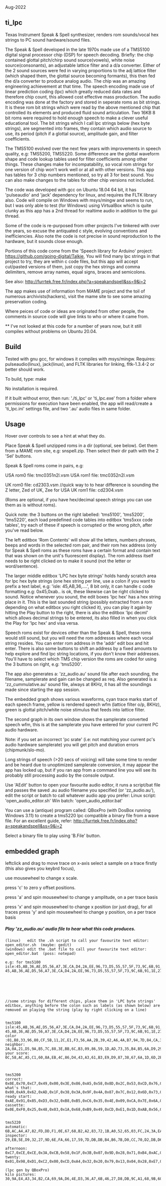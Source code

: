 Aug-2022

## ti_lpc
Texas Instrument Speak & Spell synthesizer, renders rom sounds/vocal hex strings to PC sound hardware/sound files. 

The Speak & Spell developed in the late 1970s made use of a TMS5100 digital signal processor chip (DSP) for speech decoding. Briefly: the chip contained glottal pitch/chirp sound source(vowels), white noise source(consonants), an adjustable lattice filter and a d/a converter. Either of the 2 sound sources were fed in varying proportions to the adj lattice filter (which shaped them, the glottal source becoming formants), this then fed the d/a converter to produce analog audio. The chip was an amazing engineering achievement at that time. The speech encoding made use of linear prediction coding (lpc) which greatly reduced data rates and therefore chip count, this allowed cost effective mass production. The audio encoding was done at the factory and stored in seperate roms as bit strings. It is these rom bit strings which were read by the above mentioned chip that controlled its elements and produced fluid sound articulation. Two 16KB 8 bit roms were required to hold enough speech to make a clever useful educational tool. The bit strings which I call lpc strings below (hex byte strings), are segmented into frames, they contain which audio source to use, its period (pitch if a glottal source), amplitude gain, and filter coefficients.

The TMS5100 evolved over the next few years with improvements in speech quality, e.g: TMS5200, TMS5220. Some difference are the glottal waveform shape and code lookup tables used for filter coefficients among other things. These changes make for incompatability, so vocal rom strings for one version of chip won't work well or at all with other versions. This app has tables for 3 chip numbers mentioned, so try all 3 for best sound. You can also make changes to the tables for other chip versions not included.

The code was developed with gcc on Ubuntu 18.04 64 bit, it has 'pulseaudio' and 'jack' dependency for linux, and requires the FLTK library also. Code will compile on Windows with msys/mingw and seems to run, but I was only able to test (for Windows) using VirtualBox which is quite clunky as this app has a 2nd thread for realtime audio in addition to the gui thread.

Some of the code is re-purposed from other projects I've tinkered with over the years, so excuse the antiquated c style, evolving conventions and inefficiencies.
Also note the code is not precise in sound reproduction to the hardware, but it sounds close enough.

Portions of this code come from the 'Speech library for Arduino' project:  https://github.com/going-digital/Talkie,
You will find many lpc strings in that project to try, they are within c code files, but this app will accept cut/pasted versions of them, just copy the hex strings and comma delimiters, remove array names, equal signs, braces and semicolons.

See also: http://furrtek.free.fr/index.php?a=speakandspell&ss=9&i=2

The app makes use of information from MAME project and the toil of numerous archivists(hackers), visit the mame site to see some amazing preservation coding.

Where peices of code or ideas are originated from other people, the comments in source code will give links to who or where it came from.


** I've not looked at this code for a number of years now, but it still compiles without problems on Ubuntu 20.04.




## Build
Tested with gnu gcc, for windows it compiles with msys/mingw. 
Requires: pulseaudio(linux), jack(linux), and FLTK libraries for linking, fltk-1.3.4-2 or better should work.

To build, type: make

No installation is required.

If it built without error, then run: './ti_lpc' or 'ti_lpc.exe' from a folder where permissions for execution have been enabled, the app will read/create a 'ti_lpc.ini' settings file, and two '.au' audio files in same folder.



## Usage
Hover over controls to see a hint at what they do.

Place Speak & Spell unzipped roms in a dir (optional, see below). Get them from a MAME rom site, e.g: snspell.zip. Then select their dir path with the 2 'Sel' buttons.

Speak & Spell roms come in pairs, e.g: 

USA rom0 file: tmc0351n2l.vsm 
USA rom1 file: tmc0352n2l.vsm

UK rom0 file: cd2303.vsm					//quick way to to hear difference is sounding the Z letter, Zed of UK, Zee for USA
UK rom1 file: cd2304.vsm

(Roms are optional, if you have hex/decimal speech strings you can use them as is without roms).


Quick note: the 3 buttons on the right labelled: 'tms5100', 'tms5200', 'tms5220', each load predefined code tables into editbox 'tms5xxx code tables', try each of these if speech is corrupted or the wrong pitch, after you've read below.


The left editbox 'Rom Contents' will show all the letters, numbers phrases, beeps and words in the selected rom pair, and their rom hex address (only for Speak & Spell roms as these roms have a certain format and contain text that was shown on the unit's fluorescent display). The rom address itself needs to be right clicked on to make it sound (not the letter or word/sentence). 

The larger middle editbox 'LPC hex byte strings' holds handy scratch area for lpc hex byte strings (one hex string per line, use a colon if you want to prefix a text label, e.g: 'isle: 45,AB,36,....', 8 bit only, it can handle c code formatting e.g: 0x45,0xab.. is ok, these likewise can be right clicked to sound. Notice whenever you sound, the edit boxes 'lpc hex' has a hex string place in it. This is the last sounded string (possibly extracted from a rom depending on what editbox you right clicked it), you can play it again by hitting the Play button to the right, there is also the editbox 'lpc decml' which allows decimal strings to be entered, its also filled in when you click the Play for 'lpc hex' and visa versa.  

Speech roms exist for devices other than the Speak & Spell, these roms would still sound, but you will need the rom addresses where each vocal string resides.
You can enter rom address in the 'addr' edit box and hit enter. There is also some buttons to shift an address by a fixed amounts to help explore and find lpc string locations, if you don't know their addresses. You'll have to select which TMS chip version the roms are coded for using the 3 buttons on right, e.g: 'tms5200'.

The app also generates a: 'zz_audio.au' sound file after each sounding, the filename, samplerate and gain can be changed as req. Also generated is a: 'zz_cummulative.au' sound file, always at 8KHz, it has all the soundings made since starting the app session.

The embedded graph shows various waveforms, cyan trace marks start of each speech frame, yellow is rendered speech wfm (lattice filter o/p, 8KHz), green is glottal pitch/white noise stimulus that feeds into lattice filter.

The second graph in its own window shows the samplerate converted speech wfm, this is at the samplerate you have entered for your current PC audio hardware.

Note: if you set an incorrect 'pc srate' (i.e: not matching your current pc's audio hardware samplerate) you will get pitch and duration errors (chipmunk/slo-mo).

Long strings of speech (>20 secs of voicing) will take some time to render and be heard due to unoptimized samplerate conversion, it may appear the app has locked up, but if you ran app from a command line you will see its probably still processing audio by the console output.

Use 'AEdit' button to open your favourite audio editor, it runs a script/bat file and passes the saved .au audio filename you specified (or 'zz_audio.au'), edit the script or batch to call whatever audio app you prefer:
Linux script: 'open_audio_editor.sh'
Win batch: 'open_audio_editor.bat'


You can use a (antique) program called: QBoxPro (with DosBox running Windows 3.11) to create a tms5220 lpc compatible a binary file from a wave file. For an excellent guide, refer: http://furrtek.free.fr/index.php?a=speakandspell&ss=9&i=2

Select a binary file to play using 'B.File' button.



## embedded graph

leftclick and drag to move trace on x-axis
select a sample on a trace firstly (this also gives you keybrd focus),

use mousewheel to change x scale.

press 'c' to zero y offset positions.

press 'a' and spin mousewheel to change y amplitude, on a per trace basis

press 'x' and spin mousewheel to change x position (or just drag), for all traces 
press 'y' and spin mousewheel to change y position, on a per trace basis


##### Play 'zz_audio.au' audio file to hear what this code produces.

```
(linux)   edit the .sh script to call your favourite text editor: open_editor.sh  (maybe: gedit)
(windows) edit the .bat file to call your favourite text editor: open_editor.bat  (poss: notepad)

e.g: for tms5100
isle:45,AB,36,AE,D5,56,A7,3E,CA,D4,2A,EE,96,73,D5,55,57,5F,73,9C,6B,91,1E,27,FB,04,9F,34,A3,C6,CE,89,29,9A,A5,5F,EC,13,73,72,0D,CF,27,37,DE,7E,46,32,19,29,FA,FA,8C,20,B2,9A,7D,F3,9A,89,7B,8F,70,EF,36,13,F3,39,A5,DE,69,46,1A,3B,82,BB,F3,AC,73,CC,40,A2,43,44,4A,9F,76,3E,00,00,95 45,AB,36,AE,D5,56,A7,3E,CA,D4,2A,EE,96,73,D5,55,57,5F,73,9C,6B,91,1E,27,FB,04,9F,34,A3,C6,CE,89,29,9A,A5,5F,EC,13,73,72,0D,CF,27,37,DE,7E,46,32,19,29,FA,FA,8C,20,B2,9A,7D,F3,9A,89,7B,8F,70,EF,36,13,F3,39,A5,DE,69,46,1A,3B,82,BB,F3,AC,73,CC,40,A2,43,44,4A,9F,76,3E






//some strings for different chips, place them in 'LPC byte strings' editbox, anything before the colon such as labels (as shown below) are removed on playing the string (play by right clicking on a line)


tms5100
isle:45,AB,36,AE,D5,56,A7,3E,CA,D4,2A,EE,96,73,D5,55,57,5F,73,9C,6B,91,1E,27,FB,04,9F,34,A3,C6,CE,89,29,9A,A5,5F,EC,13,73,72,0D,CF,27,37,DE,7E,46,32,19,29,FA,FA,8C,20,B2,9A,7D,F3,9A,89,7B,8F,70,EF,36,13,F3,39,A5,DE,69,46,1A,3B,82,BB,F3,AC,73,CC,40,A2,43,44,4A,9F,76,3E,00,00,95 45,AB,36,AE,D5,56,A7,3E,CA,D4,2A,EE,96,73,D5,55,57,5F,73,9C,6B,91,1E,27,FB,04,9F,34,A3,C6,CE,89,29,9A,A5,5F,EC,13,73,72,0D,CF,27,37,DE,7E,46,32,19,29,FA,FA,8C,20,B2,9A,7D,F3,9A,89,7B,8F,70,EF,36,13,F3,39,A5,DE,69,46,1A,3B,82,BB,F3,AC,73,CC,40,A2,43,44,4A,9F,76,3E
color :01,B8,33,96,80,CF,5B,11,2C,E1,F3,56,AA,2B,39,42,A6,4A,B7,94,7D,84,CA,39,54,5D,E7,CA,A5,64,AF,A2,EC,34,C3,4A,57,2B,DC,71,47,54,36,C7,A0,6A,9F,AC,6A,99,E6,C4,3A,C5,F8,36,A9,6A,78,BA,B5,65,D2,95,F1,F6,31,DC,15,5D,C9,45,73,EC,39,67,5F,7E,E9,F5,88,12,0B,44,B5,19 
neighbor: 2A,0A,21,D5,9A,B5,7C,88,3E,BB,6C,B3,09,86,59,1D,AD,73,35,B4,B5,6A,D9,29,F4,AA,A5,9C,24,9B,0E,41,57,6D,BD,B4,D3,A8,33,69,78,EA,6E,44,E0,34,A3,24,B3,B2,A4,3A,C5,5A,74,E4,25,86,9E,5A,B6,97,6D,CC,D6,CC,D2,4B,EB,F6,B1,B5,5B,9F,3A,EB,AA,37,DF,B4,DD,0B,C9,94,6E,EA,BA,67,5A,29,6B,1E
your score: 0C,58,AC,A5,C1,60,8A,EB,4C,86,D4,43,A3,61,B3,E9,D9,87,38,67,6A,1D,6D,2E,3E,C8,06,57,5D,6B,B2,90,8E,66,FA,92,76,60,33,C4,6C,25,ED,22,6E,AB,73,4A,BE,43,43,B4,A0,88,A6,87,25,EB,26,91,8B,0F,CF,C6,D4,2C,6F,5D,31,44,C4,EA,D9,59,73,88,55,5C,D0,CA,5B,02,73,B5,27,30,FA,B8,07,43,6B,EF,1A,6D,6D,9B,91,C3,35,43,BA,2C,A3,63,9A,37,A7,D9,B6,BB,E6,9C,74,77,CB,58,01,8C,51,11,C0,79,15,09,CC,D7,19,01,06,02,04,37,D3,BC,96,15,16,EA,B7,45,BE,DD,5D,AA,51,2B,7C,66,98,66,A7,D6,95,EE,09,55,7F,6D,88,3C,69,66,79,EA,E8,A3,4D,DD,4A,CB,AC,6F,5A,BA,B9,4E,DB,5E,BF,F4,42,20,8C,56,04,5C,33,C5,E0,01



tms5200
correct: 0x0E,0x70,0xC7,0x49,0x00,0x3E,0x86,0xA5,0x58,0x8D,0x2C,0x53,0xCD,0x76,0x8B,0x56,0x98,0x23,0x95,0xA2,0x99,0x6B,0x95,0x9B,0xDA,0xAC,0xCA,0x27,0x6D,0xF1,0x8D,0xBD,0xAB,0x59,0xF7,0x26,0xB5,0xBE,0x73,0x79,0x4D,0x90,0xDC,0xB9,0x21,0x0C,0x28,0x8F,0x91,0x29,0x47,0x00,0x00,0x01,0x0C,0xED,0xAA,0x80,0xE5,0xA2,0x05,0xD0,0x74,0x3B,0x02,0xBC,0x4B,0x7A,0x00,0x00
what's that: 0x00,0xA9,0x62,0xAD,0x1F,0x38,0x3A,0x9F,0x4A,0x87,0x7C,0x12,0x6D,0x73,0x2A,0xE7,0xE3,0x4D,0x3D,0xF5,0x29,0x6C,0xCF,0x64,0xAF,0xC4,0x37,0x6F,0x55,0xD0,0x69,0x92,0xEA,0x24,0x00,0x59,0x85,0x1B,0x20,0x84,0x34,0x06,0xF8,0xEC,0x82,0x00,0xED,0xCC,0x52,0xC1,0x6A,0x46,0x6A,0x26,0x3E,0x75,0x54,0x99,0x62,0xD2,0x7D,0x34,0x45,0x44,0xB1,0x72,0x7E,0x07,0x68,0x5C,0xE3,0x00,0x0F,0x6C,0x0D,0x50,0x00,0x19,0x01,0x34,0x71,0x76,0x45,0x8B,0x13,0x66,0x22,0x77,0x54,0xDE,0xBB,0xAB,0xF2,0xEA,0x53,0xF9,0x10,0x61,0x6A,0x6F,0x4E,0xE5,0x9A,0x87,0xC6,0x4C,0x39,0x45,0x8C,0x65,0x66,0xFE,0x78,0x65,0x3E,0xA7,0x7A,0x44,0xE9,0x95,0x85,0x5C,0xEA,0x1E,0x95,0x47,0x11,0x4B,0x99,0x69,0x4C,0x01,0x07,0x0C,0x13,0xA1,0x81,0x07,0x00,0x00
ready start: 0xAE,0x91,0x85,0xD3,0x32,0xB8,0xB5,0xC6,0x35,0x4E,0x09,0xCA,0x7E,0x6A,0xDF,0xB9,0xCC,0xB4,0xFB,0xA9,0xE2,0xD4,0x30,0xD5,0xEE,0xB7,0x5A,0x55,0xEA,0x5A,0x10,0x99,0xA5,0x55,0x31,0x1B,0x1B,0x4E,0xA6,0x55,0xE5,0xAE,0xCA,0xD2,0x9D,0x5A,0x55,0xA6,0x08,0x49,0x2D,0x8D,0xB5,0x6C,0x11,0xB0,0x54,0x9A,0x06,0x0C,0xB0,0x8C,0x45,0x29,0xBC,0x4A,0x53,0xCB,0x4E,0xA5,0xA9,0xC2,0x4C,0xD5,0xF2,0x1A,0xA0,0x03,0x35,0x05,0xFC,0xA9,0x6C,0x01,0x05,0xFC,0x1D,0x0C,0x10,0x80,0xA6,0xD2,0x4F,0x1E,0x43,0x44,0x86,0xB4,0xBD,0xC5,0xAD,0x4E,0xE5,0x8B,0x77,0x18,0x37,0x59,0x85,0x9F,0xE6,0xA5,0xBA,0x78,0x67,0x33,0x6D,0x91,0x9F,0x22,0x1D,0xE6,0xD0,0x45,0xDA,0x49,0x46,0xB8,0x2C,0x00,0x03,0x64,0x19,0xCA,0x80,0x26,x9B,0x11,0xE0,0x12,0x33,0x00,0xC0,0x03,0x00,0x00
cassette: 0x0E,0xF0,0x25,0x48,0x03,0x1A,0x68,0xB9,0x49,0xCD,0xE1,0x1D,0xAB,0x56,0x06,0x58,0xD6,0xCD,0x02,0x16,0x70,0xC0,0xB7,0x19,0x16,0x90,0x40,0xAB,0xDC,0x30,0xF7,0xE8,0xBA,0xBB,0xDE,0xF5,0x6C,0x46,0xED,0x9A,0x85,0x79,0xC7,0xA9,0x95,0xAC,0x40,0x03,0x1E,0x20,0x80,0x54,0xA9,0x18,0x78


tms5220
automatic: 6B,AC,A4,A7,82,FD,DD,F1,0E,67,68,B2,A2,83,72,1B,A0,52,65,03,FC,24,3A,EA,AD,CD,D5,4C,DB,A9,AB,76,4B,93,2D,67,28,A2,CC,C2,F3,8C,21,2B,D7,70,C9,D8,86,4A,8D,C6,35,49,E9,8B,54,29,76,37,63,C8,CE,DD,54,6A,9D,BA,C6,D2,D2,58,72,AB,5B,DE,72,35,35,5B,84,54,6D,D3,EE,90,11,EA,4E,5A,5B,53,AA,B3,2F,B9,D3,59,BB,6B,E5,94,35,7B,6F,E7,34,AD,D8,BA,17,81,22,94,BB,88,6C,00,03,B4,12,22,01,0E,FC,3F,62,13,7E,23,4C,22
inspector: 29,EB,5E,D9,32,27,9D,6E,FA,66,17,59,7D,DB,DB,B4,B6,7B,D0,CC,70,D2,DB,D6,0D,C7,38,AC,4D,D2,F0,0D,B3,A9,BB,73,C0,4F,E9,11,F0,80,02,86,52,01,03,44,EA,7A,A2,1A,43,D3,6C,F3,4D,6F,DA,B2,56,0C,82,AD,31,29,44,28,77,11,D9,00,E0,80,ED,3C,46,5F,EB,A0,B4,F8,2D,53,F5,27,B0,EC,3F,6F,69,2F,B1,50,4E,F2,86,B3,86,13,18,F5,17,DF,F0,96,65,58,C9,59,FC,F7,FF,6E,8A,42,6C,D5,9A

afternoon: 0xC7,0xCE,0xCE,0x3A,0xCB,0x58,0x1F,0x3B,0x07,0x9D,0x28,0x71,0xB4,0xAC,0x9C,0x74,0x5A,0x42,0x55,0x33,0xB2,0x93,0x0A,0x09,0xD4,0xC5,0x9A,0xD6,0x44,0x45,0xE3,0x38,0x60,0x9A,0x32,0x05,0xF4,0x18,0x01,0x09,0xD8,0xA9,0xC2,0x00,0x5E,0xCA,0x24,0xD5,0x5B,0x9D,0x4A,0x95,0xEA,0x34,0xEE,0x63,0x92,0x5C,0x4D,0xD0,0xA4,0xEE,0x58,0x0C,0xB9,0x4D,0xCD,0x42,0xA2,0x3A,0x24,0x37,0x25,0x8A,0xA8,0x8E,0xA0,0x53,0xE4,0x28,0x23,0x26,0x13,0x72,0x91,0xA2,0x76,0xBB,0x72,0x38,0x45,0x0A,0x46,0x63,0xCA,0x69,0x27,0x39,0x58,0xB1,0x8D,0x60,0x1C,0x34,0x1B,0x34,0xC3,0x55,0x8E,0x73,0x45,0x2D,0x4F,0x4A,0x3A,0x26,0x10,0xA1,0xCA,0x2D,0xE9,0x98,0x24,0x0A,0x1E,0x6D,0x97,0x29,0xD2,0xCC,0x71,0xA2,0xDC,0x86,0xC8,0x12,0xA7,0x8E,0x08,0x85,0x22,0x8D,0x9C,0x43,0xA7,0x12,0xB2,0x2E,0x50,0x09,0xEF,0x51,0xC5,0xBA,0x28,0x58,0xAD,0xDB,0xE1,0xFF,0x030xC7,0xCE,0xCE,0x3A,0xCB,0x58,0x1F,0x3B,0x07,0x9D,0x28,0x71,0xB4,0xAC,0x9C,0x74,0x5A,0x42,0x55,0x33,0xB2,0x93,0x0A,0x09,0xD4,0xC5,0x9A,0xD6,0x44,0x45,0xE3,0x38,0x60,0x9A,0x32,0x05,0xF4,0x18,0x01,0x09,0xD8,0xA9,0xC2,0x00,0x5E,0xCA,0x24,0xD5,0x5B,0x9D,0x4A,0x95,0xEA,0x34,0xEE,0x63,0x92,0x5C,0x4D,0xD0,0xA4,0xEE,0x58,0x0C,0xB9,0x4D,0xCD,0x42,0xA2,0x3A,0x24,0x37,0x25,0x8A,0xA8,0x8E,0xA0,0x53,0xE4,0x28,0x23,0x26,0x13,0x72,0x91,0xA2,0x76,0xBB,0x72,0x38,0x45,0x0A,0x46,0x63,0xCA,0x69,0x27,0x39,0x58,0xB1,0x8D,0x60,0x1C,0x34,0x1B,0x34,0xC3,0x55,0x8E,0x73,0x45,0x2D,0x4F,0x4A,0x3A,0x26,0x10,0xA1,0xCA,0x2D,0xE9,0x98,0x24,0x0A,0x1E,0x6D,0x97,0x29,0xD2,0xCC,0x71,0xA2,0xDC,0x86,0xC8,0x12,0xA7,0x8E,0x08,0x85,0x22,0x8D,0x9C,0x43,0xA7,0x12,0xB2,0x2E,0x50,0x09,0xEF,0x51,0xC5,0xBA,0x28,0x58,0xAD,0xDB,0xE1,0xFF,0x03
twenty: 0x01,0x98,0xD1,0xC2,0x00,0xCD,0xA4,0x32,0x20,0x79,0x13,0x04,0x28,0xE7,0x92,0xDC,0x70,0xCC,0x5D,0xDB,0x76,0xF3,0xD2,0x32,0x0B,0x0B,0x5B,0xC3,0x2B,0xCD,0xD4,0xDD,0x23,0x35,0xAF,0x44,0xE1,0xF0,0xB0,0x6D,0x3C,0xA9,0xAD,0x3D,0x35,0x0E,0xF1,0x0C,0x8B,0x28,0xF7,0x34,0x01,0x68,0x22,0xCD,0x00,0xC7,0xA4,0x04,0xBB,0x32,0xD6,0xAC,0x56,0x9C,0xDC,0xCA,0x28,0x66,0x53,0x51,0x70,0x2B,0xA5,0xBC,0x0D,0x9A,0xC1,0xEB,0x14,0x73,0x37,0x29,0x19,0xAF,0x33,0x8C,0x3B,0xA7,0x24,0xBC,0x42,0xB0,0xB7,0x59,0x09,0x09,0x3C,0x96,0xE9,0xF4,0x58,0xFF,0x0F0x01,0x98,0xD1,0xC2,0x00,0xCD,0xA4,0x32,0x20,0x79,0x13,0x04,0x28,0xE7,0x92,0xDC,0x70,0xCC,0x5D,0xDB,0x76,0xF3,0xD2,0x32,0x0B,0x0B,0x5B,0xC3,0x2B,0xCD,0xD4,0xDD,0x23,0x35,0xAF,0x44,0xE1,0xF0,0xB0,0x6D,0x3C,0xA9,0xAD,0x3D,0x35,0x0E,0xF1,0x0C,0x8B,0x28,0xF7,0x34,0x01,0x68,0x22,0xCD,0x00,0xC7,0xA4,0x04,0xBB,0x32,0xD6,0xAC,0x56,0x9C,0xDC,0xCA,0x28,0x66,0x53,0x51,0x70,0x2B,0xA5,0xBC,0x0D,0x9A,0xC1,0xEB,0x14,0x73,0x37,0x29,0x19,0xAF,0x33,0x8C,0x3B,0xA7,0x24,0xBC,0x42,0xB0,0xB7,0x59,0x09,0x09,0x3C,0x96,0xE9,0xF4,0x58,0xFF,0x0F

(lpc gen by QBoxPro)
kilo pictures: 30,9A,E4,A3,34,B2,CA,69,9A,D6,4E,D3,36,A7,6B,46,27,D8,DB,9C,A1,68,9B,60,6F,73,FA,22,6D,53,B4,CD,19,A2,CA,75,D6,35,67,08,B2,36,94,9B,8C,C1,9B,1E,15,A9,3B,06,AB,66,CC,38,4E,1B,8D,9E,09,95,C8,63,B4,A6,27,94,E3,8E,C1,DA,9A,54,4A,72,7A,EF,B2,53,A9,CD,E9,7D,F0,4A,E3,CE,A7,8B,59,33,D1,FA,9C,26,65,AE,60,DB,7C,9A,58,38,53,62,F3,69,52,C1,4A,8D,4D,A7,CA,05,2B,B5,56,9F,2A,57,EC,D0,5E,7D,AA,5C,B0,DD,6B,F1,29,4B,C3,72,EF,45,A7,AC,03,43,35,17,9F,B2,56,34,F3,58,9C,DC,12,D9,2C,B3,C9,28,87,63,67,8B,3A,AB,2A,96,4D,66,EA,AC,AA,78,11,E9,8D,3B,BA,62,9D,B4,66,4A,1B,32,4E,F7,AE,49,06,28,20,C7,00,57,89,3A,E0,18,09,07,54,9E,36,FA,2C,C3,23,B8,69,EB,BD,ED,30,D7,C6,AD,B7,AE,D3,83,5A,8F,CE,A5,8C,70,EE,BC,BA,90,2D,43,F5,F5,E9,53,E4,6A,D5,D5,A7,CF,91,B2,C3,1E,9F,3E,05,B5,A8,5C,72,FA,62,CC,2D,7A,6E,E9,B3,4A,B5,CC,3A,0C,08,D6,42,00,49,69,3A,20,5A,CD,33,F4,A0,A9,54,73,4F,5F,9D,26,CB,CC,2D,63,B2,1A,92,5B,25,8C,45,9B,AB,47,9D,30,76,A3,A6,E6,4D,04,D0,BC,AA,01,92,D6,38,4D,0B,56,AC,55,F7,74,2D,78,93,75,DD,D3,17,E7,25,39,51,CF,90,4D,B4,7B,D7,39,43,31,DE,62,53,FB,F4,D9,75,A8,77,DD,D3,67,55,65,5A,73,4E,9F,74,95,69,D7,3D,5D,B2,63,EA,3D,E5,F4,59,66,9A,54,DD,D1,0F,9C,A9,EA,4D,14,50,60,85,02,26,B6,18,DD,64,61,6E,5E,65,75,49,65,88,77,94,D1,25,19,21,DA,56,DB,90,84,A5,78,3A,2D,43,14,5A,12,E1,34,F5,4E,44,B9,47,EC,30,78,9E,99,69,71,DD,12,A9,56,86,C5,05,18,C9,F4,E5,1C,D6,64,24,2D,A8,4A,D4,DC,53,F7,A2,C6,96,F7,4E,D3,2A,99,56,CF,3D,4D,2B,68,9E,33,A5,8C,AD,A1,6A,F4,1C,06,38,23,25,80,22,39,1C,30,93,8A,03,D6,9A,08,C0,DC,53,01,98,BB,22,00,63,AA,1A,A0,37,F6,33,B5,46,66,D6,4B,CF,5C,33,46,46,2F,6E,73,0A,94,5D,3D,A9,CD,B5,B0,9A,46,93,36,97,40,11,D1,4B,DA,5C,1D,9B,56,D5,29,73,93,12,5A,3D,47,01,15,6A,28,E0,2B,52,05,7C,A7,22,80,AB,8C,05,70,8C,89,00,8E,30,13,C0,12,A6,04,E8,C2,ED,01











//some TMS5xxx code tables

chirp=0, 42, 212, 50, 178, 18, 37, 20, 2, 225, 197, 2, 95, 90, 5, 15, 38, 252, 165, 165, 214, 221, 220, 252, 37, 43, 34, 33, 15, 255, 248, 238, 237, 239, 247, 246, 250, 0, 3, 2, 1, 0, 0, 0, 0, 0, 0, 0, 0, 0
energy=0, 0, 1, 1, 2, 3, 5, 7, 10, 15, 21, 30, 43, 61, 86, 0
pitch_count=32
pitch=0, 41, 43, 45, 47, 49, 51, 53, 55, 58, 60, 63, 66, 70, 73, 76, 79, 83, 87, 90, 94, 99, 103, 107, 112, 118, 123, 129, 134, 140, 147, 153
k0=-501, -497, -493, -488, -480, -471, -460, -446, -427, -405, -378, -344, -305, -259, -206, -148, -86, -21, 45, 110, 171, 227, 277, 320, 357, 388, 413, 434, 451, 464, 474, 498
k1=-349, -328, -305, -280, -252, -223, -192, -158, -124, -88, -51, -14, 23, 60, 97, 133, 167, 199, 230, 259, 286, 310, 333, 354, 372, 389, 404, 417, 429, 439, 449, 506
k2=-397, -365, -327, -282, -229, -170, -104, -36, 35, 104, 169, 228, 281, 326, 364, 396
k3=-369, -334, -293, -245, -191, -131, -67, -1, 64, 128, 188, 243, 291, 332, 367, 397
k4=-319, -286, -250, -211, -168, -122, -74, -25, 24, 73, 121, 167, 210, 249, 285, 318
k5=-290, -252, -209, -163, -114, -62, -9, 44, 97, 147, 194, 238, 278, 313, 344, 371
k6=-291, -256, -216, -174, -128, -80, -31, 19, 69, 117, 163, 206, 246, 283, 316, 345
k7=-218, -133, -38, 59, 152, 235, 305, 361
k8=-226, -157, -82, -3, 76, 151, 220, 280
k9=-179, -122, -61, 1, 62, 123, 179, 231




chirp_hx=0x00, 0x03, 0x0f, 0x28, 0x4c, 0x6c, 0x71, 0x50, 0x25, 0x26, 0x4c, 0x44, 0x1a, 0x32, 0x3b, 0x13, 0x37, 0x1a, 0x25, 0x1f, 0x1d, 0x00, 0x00, 0x00, 0x00, 0x00, 0x00, 0x00, 0x00, 0x00, 0x00, 0x00, 0x00, 0x00, 0x00, 0x00, 0x00, 0x00, 0x00, 0x00, 0x00, 0x00, 0x00, 0x00, 0x00, 0x00, 0x00, 0x00, 0x00, 0x00, 0x00, 0x00
energy=0,  1,  2,  3,  4,  6,  8, 11, 16, 23, 33, 47, 63, 85, 114, 0
pitch_count=64
pitch=0, 14, 15, 16, 17, 18, 19, 20, 21, 22, 23, 24, 25, 26, 27, 28, 29, 30, 31, 32, 34, 36, 38, 40, 41, 43, 45, 48, 49, 51, 54, 55, 57, 60, 62, 64, 68, 72, 74, 76, 81, 85, 87,  90, 96, 99,103, 107, 112, 117, 122, 127, 133, 139, 145, 151, 157, 164, 171, 178, 186, 194, 202, 211
k0=-501, -498, -495, -490, -485, -478, -469, -459,-446, -431, -412, -389, -362, -331, -295, -253, -207, -156, -102, -45, 13, 70, 126, 179, 228, 272, 311, 345, 374, 399, 420, 437
k1=-376, -357, -335, -312, -286, -258, -227, -195, -161, -124, -87, -49, -10,  29,  68, 106, 143, 178, 212, 243, 272, 299, 324, 346, 366, 384, 400, 414, 427, 438, 448, 506
k2=-407, -381, -349, -311, -268, -218, -162, -102, -39, 25, 89, 149, 206, 257, 302, 341
k3=-290, -252, -209, -163, -114, -62, -9, 44, 97, 147, 194, 238, 278, 313, 344, 371
k4=-318, -283, -245, -202, -156, -107, -56, -3, 49, 101, 150, 196, 239, 278, 313, 344
k5=-193, -152, -109, -65, -20,  26, 71, 115, 158, 198, 235, 270, 301, 330, 355, 377
k6=-254, -218, -180, -140, -97, -53, -8, 36, 81, 124, 165, 204, 240, 274, 304, 332
k7=-205, -112, -10, 92, 187, 269, 336, 387
k8=-249, -183, -110, -32, 48, 126, 198, 261
k9=-190, -133, -73, -10, 53, 115, 173, 227




chirp_hx=0x00, 0x03, 0x0f, 0x28, 0x4c, 0x6c, 0x71, 0x50, 0x25, 0x26, 0x4c, 0x44, 0x1a, 0x32, 0x3b, 0x13, 0x37, 0x1a, 0x25, 0x1f, 0x1d, 0x00, 0x00, 0x00, 0x00, 0x00, 0x00, 0x00, 0x00, 0x00, 0x00, 0x00, 0x00, 0x00, 0x00, 0x00, 0x00, 0x00, 0x00, 0x00, 0x00, 0x00, 0x00, 0x00, 0x00, 0x00, 0x00, 0x00, 0x00, 0x00, 0x00, 0x00
energy=0,  1,  2,  3,  4,  6,  8, 11, 16, 23, 33, 47, 63, 85, 114, 0
pitch_count=64
pitch=0, 15, 16, 17, 18, 19, 20, 21, 22, 23, 24, 25, 26, 27, 28, 29, 30, 31, 32, 33, 34, 35, 36, 37, 38, 39, 40, 41, 42, 44, 46, 48, 50, 52, 53, 56, 58, 60, 62, 65, 68, 70, 72, 76, 78, 80, 84, 86, 91, 94, 98, 101, 105, 109, 114, 118, 122, 127, 132, 137, 142, 148, 153, 159
k0=-501, -498, -497, -495, -493, -491, -488, -482, -478, -474, -469, -464, -459, -452, -445, -437, -412, -380, -339, -288, -227, -158, -81, -1, 80, 157, 226, 287, 337, 379, 411, 436
k1=-328, -303, -274, -244, -211, -175, -138, -99, -59, -18, 24, 64, 105, 143, 180, 215, 248, 278, 306, 331, 354, 374, 392, 408, 422, 435, 445, 455, 463, 470, 476, 506
k2=-441, -387, -333, -279, -225, -171, -117, -63, -9, 45, 98, 152, 206, 260, 314, 368
k3=-328, -273, -217, -161, -106, -50, 5, 61, 116, 172, 228, 283, 339, 394, 450, 506
k4=-328, -282, -235, -189, -142, -96, -50, -3, 43, 90, 136, 182, 229, 275, 322, 368
k5=-256, -212, -168, -123, -79, -35, 10, 54, 98, 143, 187, 232, 276, 320, 365, 409
k6=-308, -260, -212, -164, -117, -69, -21, 27, 75, 122, 170, 218, 266, 314, 361, 409
k7=-256, -161, -66, 29, 124, 219, 314, 409
k8=-256, -176, -96, -15, 65, 146, 226, 307
k9=-205, -132, -59, 14, 87, 160, 234, 307
```


![ti_lpc_app](ti_lpc_app.jpg)

![rendered_audio](zz_aud.mp4)

<video src='zz_aud.mp4' width=180/>

